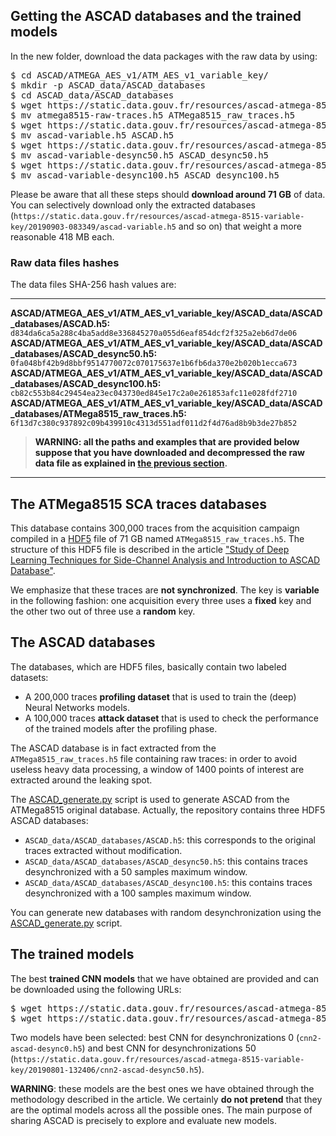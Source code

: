 ## <a name="getting-ascad"> Getting the ASCAD databases and the trained models 

In the new folder, download the data packages with the raw data by using:

<pre>
$ cd ASCAD/ATMEGA_AES_v1/ATM_AES_v1_variable_key/
$ mkdir -p ASCAD_data/ASCAD_databases
$ cd ASCAD_data/ASCAD_databases
$ wget https://static.data.gouv.fr/resources/ascad-atmega-8515-variable-key/20190730-071646/atmega8515-raw-traces.h5
$ mv atmega8515-raw-traces.h5 ATMega8515_raw_traces.h5
$ wget https://static.data.gouv.fr/resources/ascad-atmega-8515-variable-key/20190903-083349/ascad-variable.h5
$ mv ascad-variable.h5 ASCAD.h5
$ wget https://static.data.gouv.fr/resources/ascad-atmega-8515-variable-key/20190903-084119/ascad-variable-desync50.h5
$ mv ascad-variable-desync50.h5 ASCAD_desync50.h5
$ wget https://static.data.gouv.fr/resources/ascad-atmega-8515-variable-key/20190903-084306/ascad-variable-desync100.h5
$ mv ascad-variable-desync100.h5 ASCAD_desync100.h5
</pre>

Please be aware that all these steps should **download around 71 GB** of data.
You can selectively download only the extracted databases (`https://static.data.gouv.fr/resources/ascad-atmega-8515-variable-key/20190903-083349/ascad-variable.h5`
and so on) that weight a more reasonable 418 MB each.

### Raw data files hashes

The data files SHA-256 hash values are:

<hr>

**ASCAD/ATMEGA_AES_v1/ATM_AES_v1_variable_key/ASCAD_data/ASCAD_databases/ASCAD.h5:**
`d834da6ca5a288c4ba5add8e336845270a055d6eaf854dcf2f325a2eb6d7de06`
**ASCAD/ATMEGA_AES_v1/ATM_AES_v1_variable_key/ASCAD_data/ASCAD_databases/ASCAD_desync50.h5:**
`0fa048bf42b9d8bbf9514770072c070175637e1b6fb6da370e2b020b1ecca673`
**ASCAD/ATMEGA_AES_v1/ATM_AES_v1_variable_key/ASCAD_data/ASCAD_databases/ASCAD_desync100.h5:**
`cb82c553b84c29454ea23ec043730ed845e17c2a0e261853afc11e028fdf2710`
**ASCAD/ATMEGA_AES_v1/ATM_AES_v1_variable_key/ASCAD_data/ASCAD_databases/ATMega8515_raw_traces.h5:**
`6f13d7c380c937892c09b439910c4313d551adf011d2f4d76ad8b9b3de27b852`

> **WARNING: all the paths and examples that are provided below suppose that you have
downloaded and decompressed the raw data file as explained in [the previous section](#getting-ascad).**

<hr>

## The ATMega8515 SCA traces databases

This database contains 300,000 traces from the acquisition campaign compiled in a [HDF5](https://en.wikipedia.org/wiki/Hierarchical_Data_Format) file of 71 GB named `ATMega8515_raw_traces.h5`. The structure of this HDF5 file is described in the article ["Study of Deep Learning Techniques for Side-Channel Analysis and Introduction to ASCAD Database"](https://eprint.iacr.org/2018/053.pdf).

We emphasize that these traces are **not synchronized**. The key is **variable** in the following fashion: one acquisition every three uses a **fixed** key and the other two out of three use a **random** key.


## The ASCAD databases

The databases, which are HDF5 files, basically contain two labeled datasets:
  * A 200,000 traces **profiling dataset** that is used to train the (deep) Neural Networks models.
  * A 100,000  traces **attack dataset** that is used to check the performance of the trained models after the
profiling phase. 

The ASCAD database is in fact extracted from the `ATMega8515_raw_traces.h5` file containing raw traces: in order to avoid useless heavy data processing, a window of 1400 points of
interest are extracted around the leaking spot.

The [ASCAD_generate.py](ASCAD_generate.py) script is used to generate ASCAD from the ATMega8515 original database. Actually, 
the repository contains three HDF5 ASCAD databases:

  * `ASCAD_data/ASCAD_databases/ASCAD.h5`: this corresponds to 
    the original traces extracted without modification.
  * `ASCAD_data/ASCAD_databases/ASCAD_desync50.h5`: this
    contains traces desynchronized with a 50 samples maximum window.
  * `ASCAD_data/ASCAD_databases/ASCAD_desync100.h5`: this
    contains traces desynchronized with a 100 samples maximum window.

You can generate new databases with random desynchronization using the [ASCAD_generate.py](ASCAD_generate.py) script.

## The trained models

The best **trained CNN models** that we have obtained are provided and can be downloaded using the following URLs:

<pre>
$ wget https://static.data.gouv.fr/resources/ascad-atmega-8515-variable-key/20190801-132322/cnn2-ascad-desync0.h5
$ wget https://static.data.gouv.fr/resources/ascad-atmega-8515-variable-key/20190801-132406/cnn2-ascad-desync50.h5
</pre>


Two models have been selected: best CNN for desynchronizations 0 (`cnn2-ascad-desync0.h5`) and best CNN for desynchronizations 50 (`https://static.data.gouv.fr/resources/ascad-atmega-8515-variable-key/20190801-132406/cnn2-ascad-desync50.h5`).


**WARNING**: these models are the best ones we have obtained through the methodology described in the article. We certainly **do not pretend** that they are the optimal models  across all the possible ones. The main purpose of sharing ASCAD is precisely to explore and evaluate new models.
